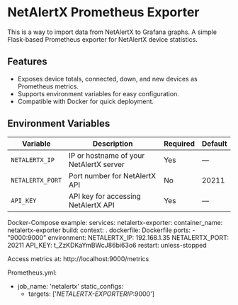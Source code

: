 # NetAlertX Prometheus Exporter
This is a way to import data from NetAlertX to Grafana graphs.
A simple Flask-based Prometheus exporter for NetAlertX device statistics.

## Features
- Exposes device totals, connected, down, and new devices as Prometheus metrics.
- Supports environment variables for easy configuration.
- Compatible with Docker for quick deployment.

## Environment Variables

| Variable     | Description                            | Required | Default |
|--------------|------------------------------------|----------|---------|
| `NETALERTX_IP`  | IP or hostname of your NetAlertX server | Yes      | —       |
| `NETALERTX_PORT`| Port number for NetAlertX API         | No       | 20211   |
| `API_KEY`       | API key for accessing NetAlertX API    | Yes      | —       |


Docker-Compose example:
services:
  netalertx-exporter:
    container_name: netalertx-exporter
    build:
      context: .
      dockerfile: Dockerfile
    ports:
      - "9000:9000"
    environment:
      NETALERTX_IP: 192.168.1.35
      NETALERTX_PORT: 20211
      API_KEY: t_ZzKDKaYmBWcJ86bi63o6
    restart: unless-stopped

Access metrics at:
http://localhost:9000/metrics

Prometheus.yml:

  - job_name: 'netalertx'
    static_configs:
      - targets: ['*NETALERTX-EXPORTERIP*:9000']	  
